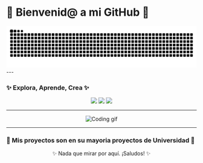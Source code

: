 # 🌟 Bienvenid@ a mi GitHub 🌟


  <source media="(prefers-color-scheme: dark)" srcset="https://raw.githubusercontent.com/JavierLoro/JavierLoro/output/github-contribution-grid-snake-dark.svg">
  <source media="(prefers-color-scheme: light)" srcset="https://raw.githubusercontent.com/JavierLoro/JavierLoro/output/github-contribution-grid-snake.svg">
  <img alt="github contribution grid snake animation" src="https://raw.githubusercontent.com/JavierLoro/JavierLoro/output/github-contribution-grid-snake.svg">
</picture>
---

### ✨ Explora, Aprende, Crea ✨

<div align="center">
  <img src="https://img.shields.io/badge/Creatividad-100%25-ff69b4?style=for-the-badge" />
  <img src="https://img.shields.io/badge/Innovación-Infinita-blue?style=for-the-badge" />
  <img src="https://img.shields.io/badge/Energía-Inagotable-yellow?style=for-the-badge" />
</div>

---

<p align="center">
  <img src="https://media.giphy.com/media/l0HlBO7eyXzSZkJri/giphy.gif" alt="Coding gif" width="400"/>
</p>

---

### 🌌 Mis proyectos son en su mayoria proyectos de Universidad 🌌

<p align="center">✨ Nada que mirar por aquí. ¡Saludos! ✨</p>

